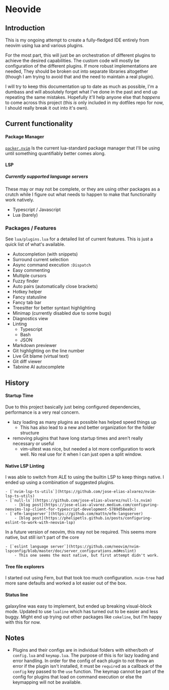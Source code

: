 # Neovide

## Introduction

This is my ongoing attempt to create a fully-fledged IDE entirely from neovim using lua and various plugins.

For the most part, this will just be an orchestration of different plugins to achieve the desired capabilities.
The custom code will mostly be configuration of the different plugins. If more robust implementations are needed,
They should be broken out into separate libraries altogether (though I am trying to avoid that and the need to
maintain a real plugin).

I will try to keep this documentation up to date as much as possible, I'm a dumbass and will absolutely forget
what I've done in the past and end up repeating the same mistakes. Hopefully it'll help anyone else that _happens_
to come across this project (this _is_ only included in my dotfiles repo for now, I should really break it out into
it's own).

## Current functionality

#### Package Manager

[`packer.nvim`](https://github.com/wbthomason/packer.nvim) Is the current lua-standard package manager that I'll
be using until something quantifiably better comes along.

#### LSP

##### Currently supported language servers

These may or may not be complete, or they are using other packages as a crutch while I figure out
what needs to happen to make that functionality work natively.

- Typescript / Javascript
- Lua (barely)

### Packages / Features

See `lua/plugins.lua` for a detailed list of current features. This is just a quick list of what's available.

- Autocompletion (with snippets)
- Surround current selection
- Async command execution `:Dispatch`
- Easy commenting
- Multiple cursors
- Fuzzy finder
- Auto pairs (automatically close brackets)
- Hotkey helper
- Fancy statusline
- Fancy tab bar
- Treesitter for better syntaxt highlighting
- Minimap (currently disabled due to some bugs)
- Diagnostics view
- Linting
    - Typescript
    - Bash
    - JSON
- Markdown previewer
- Git highlighting on the line number
- Live Git blame (virtual text)
- Git diff viewer
- Tabnine AI autocomplete

## History

#### Startup Time

Due to this project basically just being configured dependencies, performance is a very real concern.

- lazy loading as many plugins as possible has helped speed things up
    - This has also lead to a new and better organization for the folder structure
- removing plugins that have long startup times and aren't really necessary or useful
    - vim-ultest was nice, but needed a lot more configuration to work well. No real use for it when I can just open a split window.

#### Native LSP Linting

I was able to switch from ALE to using the builtin LSP to keep things native. I ended up using a
combination of suggested plugins.

    - [`nvim-lsp-ts-utils`](https://github.com/jose-elias-alvarez/nvim-lsp-ts-utils)
    - [`null-ls`](https://github.com/jose-elias-alvarez/null-ls.nvim)
        - [blog post](https://jose-elias-alvarez.medium.com/configuring-neovims-lsp-client-for-typescript-development-5789d58ea9c)
    - [`efm-langserver`](https://github.com/mattn/efm-langserver)
        - [blog post](https://phelipetls.github.io/posts/configuring-eslint-to-work-with-neovim-lsp)

In a future version of neovim, this may not be required. This seems more native, but still isn't part of the core

    - [`eslint language server`](https://github.com/neovim/nvim-lspconfig/blob/master/doc/server_configurations.md#eslint)
        - This one seems the most native, but first attempt didn't work.

#### Tree file explorers

I started out using Fern, but that took too much configuration. `nvim-tree` had more sane defaults
and worked a lot easier out of the box.

#### Status line

galaxyline was easy to implement, but ended up breaking visual-block mode. Updated to use
`lualine` which has turned out to be easier and less buggy. Might end up trying out other
packages like `cokeline`, but I'm happy with this for now.

## Notes

- Plugins and their configs are in individual folders with either/both of `config.lua` and `keymap.lua`.
The purpose of this is for lazy loading and error handling. In order for the config of each plugin to not
throw an error if the plugin isn't installed, it must be `require`d as a callback of the `config` key passed
to the `use` function. The keymap cannot be part of the config for plugins that load on command execution 
or else the keymapping will not be available.
